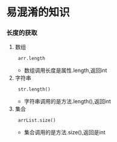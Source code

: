# 易混淆的知识
### 长度的获取
1. 数组
   ```
    arr.length
   ```
    * 数组调用长度是属性.length,返回int
2. 字符串
   ```
    str.length()
   ```
   * 字符串调用的是方法.length(),返回int
3. 集合
   ```
    arrList.size()
   ```
   * 集合调用的是方法.size(),返回是int